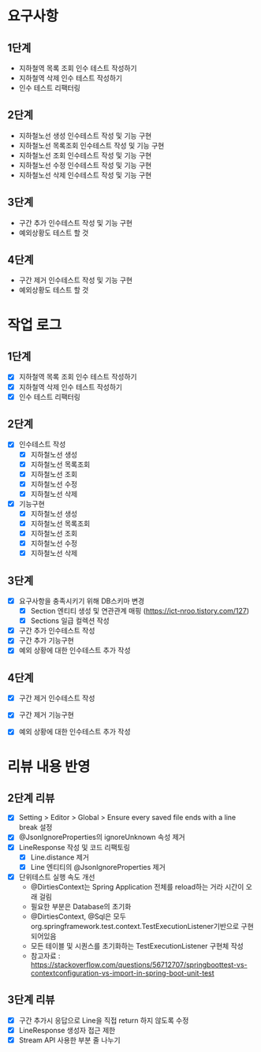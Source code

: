 # 요구사항 
## 1단계 
  - 지하철역 목록 조회 인수 테스트 작성하기
  - 지하철역 삭제 인수 테스트 작성하기
  - 인수 테스트 리팩터링
## 2단계
  - 지하철노선 생성 인수테스트 작성 및 기능 구현
  - 지하철노선 목록조회 인수테스트 작성 및 기능 구현
  - 지하철노선 조회 인수테스트 작성 및 기능 구현
  - 지하철노선 수정 인수테스트 작성 및 기능 구현
  - 지하철노선 삭제 인수테스트 작성 및 기능 구현
## 3단계
  - 구간 추가 인수테스트 작성 및 기능 구현
  - 예외상황도 테스트 할 것 
## 4단계 
  - 구간 제거 인수테스트 작성 및 기능 구현 
  - 예외상황도 테스트 할 것
    
# 작업 로그 
## 1단계 
  - [X] 지하철역 목록 조회 인수 테스트 작성하기
  - [X] 지하철역 삭제 인수 테스트 작성하기
  - [X] 인수 테스트 리팩터링

## 2단계
  - [X] 인수테스트 작성
    - [X] 지하철노선 생성
    - [X] 지하철노선 목록조회
    - [X] 지하철노선 조회
    - [X] 지하철노선 수정
    - [X] 지하철노선 삭제

  - [X] 기능구현 
    - [X] 지하철노선 생성
    - [X] 지하철노선 목록조회
    - [X] 지하철노선 조회
    - [X] 지하철노선 수정
    - [X] 지하철노선 삭제

## 3단계
  - [X] 요구사항을 충족시키기 위해 DB스키마 변경 
    - [X] Section 엔티티 생성 및 연관관계 매핑 (https://ict-nroo.tistory.com/127)
    - [X] Sections 일급 컬렉션 작성 
  - [X] 구간 추가 인수테스트 작성
  - [X] 구간 추가 기능구현
  - [X] 예외 상황에 대한 인수테스트 추가 작성 

## 4단계
  - [X] 구간 제거 인수테스트 작성
  - [X] 구간 제거 기능구현
  - [X] 예외 상황에 대한 인수테스트 추가 작성


# 리뷰 내용 반영
## 2단계 리뷰
  - [X] Setting > Editor > Global > Ensure every saved file ends with a line break 설정
  - [X] @JsonIgnoreProperties의 ignoreUnknown 속성 제거 
  - [X] LineResponse 작성 및 코드 리팩토링
    - [X] Line.distance 제거
    - [X] Line 엔티티의 @JsonIgnoreProperties 제거
  - [X] 단위테스트 실행 속도 개선
    - @DirtiesContext는 Spring Application 전체를 reload하는 거라 시간이 오래 걸림  
    - 필요한 부분은 Database의 초기화
    - @DirtiesContext, @Sql은 모두 org.springframework.test.context.TestExecutionListener기반으로 구현되어있음
    - 모든 테이블 및 시퀀스를 초기화하는 TestExecutionListener 구현체 작성 
    - 참고자료 : https://stackoverflow.com/questions/56712707/springboottest-vs-contextconfiguration-vs-import-in-spring-boot-unit-test

## 3단계 리뷰
  - [X] 구간 추가시 응답으로 Line을 직접 return 하지 않도록 수정 
  - [X] LineResponse 생성자 접근 제한
  - [X] Stream API 사용한 부분 줄 나누기

